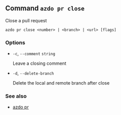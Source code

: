 ## Command `azdo pr close`

Close a pull request

```
azdo pr close <number> | <branch> | <url> [flags]
```

### Options


* `-c`, `--comment` `string`

	Leave a closing comment

* `-d`, `--delete-branch`

	Delete the local and remote branch after close


### See also

* [azdo pr](./azdo_pr.md)
